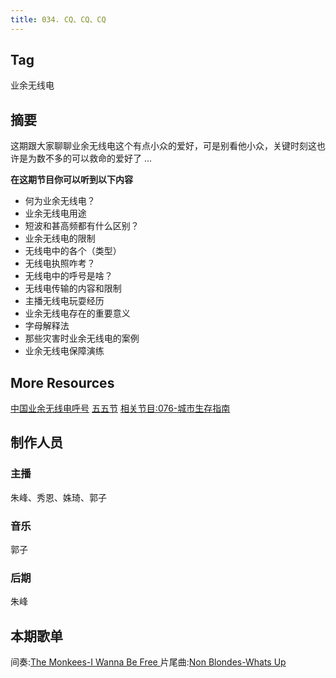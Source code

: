 ```yaml
---
title: 034. CQ、CQ、CQ
---
```


## Tag

业余无线电

## 摘要

这期跟大家聊聊业余无线电这个有点小众的爱好，可是别看他小众，关键时刻这也许是为数不多的可以救命的爱好了 …

**在这期节目你可以听到以下内容**

- 何为业余无线电？
- 业余无线电用途
- 短波和甚高频都有什么区别？
- 业余无线电的限制
- 无线电中的各个（类型）
- 无线电执照咋考？
- 无线电中的呼号是啥？
- 无线电传输的内容和限制
- 主播无线电玩耍经历
- 业余无线电存在的重要意义
- 字母解释法
- 那些灾害时业余无线电的案例
- 业余无线电保障演练

## More Resources
[中国业余无线电呼号](https://zh.wikipedia.org/wiki/%E4%B8%9A%E4%BD%99%E6%97%A0%E7%BA%BF%E7%94%B5%E5%8F%B0%E5%91%BC%E5%8F%B7)
[五五节](https://baike.baidu.com/item/%E4%B8%AD%E5%9B%BD%E4%B8%9A%E4%BD%99%E6%97%A0%E7%BA%BF%E7%94%B5%E8%8A%82)
[相关节目:076-城市生存指南](https://jinjinledao.org/?p=309)

## 制作人员

### 主播

朱峰、秀恩、姝琦、郭子

### 音乐

郭子

### 后期

朱峰

## 本期歌单

间奏:[The Monkees-I Wanna Be Free ](http://music.163.com/song/3609472/?userid=8897764) 
片尾曲:[Non Blondes-Whats Up ](http://music.163.com/song/24343092/?userid=8897764)